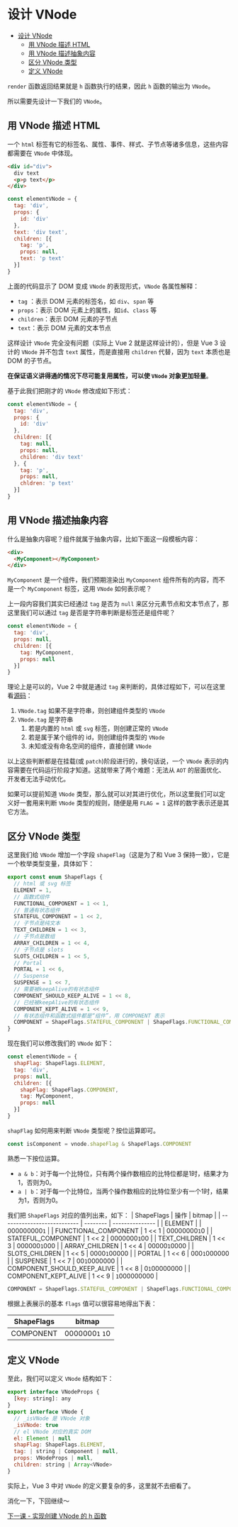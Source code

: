 # 设计 VNode
- [设计 VNode](#设计-vnode)
  - [用 VNode 描述 HTML](#用-vnode-描述-html)
  - [用 VNode 描述抽象内容](#用-vnode-描述抽象内容)
  - [区分 VNode 类型](#区分-vnode-类型)
  - [定义 VNode](#定义-vnode)

`render` 函数返回结果就是 `h` 函数执行的结果，因此 `h` 函数的输出为 `VNode`。

所以需要先设计一下我们的 `VNode`。

## 用 VNode 描述 HTML
一个 `html` 标签有它的标签名、属性、事件、样式、子节点等诸多信息，这些内容都需要在 `VNode` 中体现。

```html
<div id="div">
  div text
  <p>p text</p>
</div>
```
```js
const elementVNode = {
  tag: 'div',
  props: {
    id: 'div'
  },
  text: 'div text',
  children: [{
    tag: 'p',
    props: null,
    text: 'p text'
  }]
}
```

上面的代码显示了 DOM 变成 `VNode` 的表现形式，`VNode` 各属性解释：
- `tag` ：表示 DOM 元素的标签名，如 `div`、`span` 等
- `props`：表示 DOM 元素上的属性，如`id`、`class` 等
- `children`：表示 DOM 元素的子节点
- `text`：表示 DOM 元素的文本节点

这样设计 `VNode` 完全没有问题（实际上 Vue 2 就是这样设计的），但是 Vue 3 设计的 `VNode` 并不包含 `text` 属性，而是直接用 `children` 代替，因为 `text` 本质也是 DOM 的子节点。

**在保证语义讲得通的情况下尽可能复用属性，可以使 `VNode` 对象更加轻量**。

基于此我们把刚才的 `VNode` 修改成如下形式：
```js
const elementVNode = {
  tag: 'div',
  props: {
    id: 'div'
  },
  children: [{
    tag: null,
    props: null,
    children: 'div text'
  }, {
    tag: 'p',
    props: null,
    chldren: 'p text'
  }]
}
```

## 用 VNode 描述抽象内容
什么是抽象内容呢？组件就属于抽象内容，比如下面这一段模板内容：
```html
<div>
  <MyComponent></MyComponent>
</div>
```
`MyComponent` 是一个组件，我们预期渲染出 `MyComponent` 组件所有的内容，而不是一个 `MyComponent` 标签，这用 `VNode` 如何表示呢？

上一段内容我们其实已经通过 `tag` 是否为 `null` 来区分元素节点和文本节点了，那这里我们可以通过 `tag` 是否是字符串判断是标签还是组件呢？
```js
const elementVNode = {
  tag: 'div',
  props: null,
  children: [{
    tag: MyComponent,
    props: null
  }]
}
```
理论上是可以的，Vue 2 中就是通过 `tag` 来判断的，具体过程如下，可以在这里看[源码](https://github.com/vuejs/vue/blob/master/src/core/vdom/create-element.js#L92)：

1. `VNode.tag` 如果不是字符串，则创建组件类型的 `VNode`
2. `VNode.tag` 是字符串
    1. 若是内置的 `html` 或 `svg` 标签，则创建正常的 `VNode`
    2. 若是属于某个组件的 id，则创建组件类型的 `VNode`
    3. 未知或没有命名空间的组件，直接创建 `VNode`

以上这些判断都是在挂载(或 `patch`)阶段进行的，换句话说，一个 `VNode` 表示的内容需要在代码运行阶段才知道。这就带来了两个难题：无法从 `AOT` 的层面优化、开发者无法手动优化。

如果可以提前知道 `VNode` 类型，那么就可以对其进行优化，所以这里我们可以定义好一套用来判断 `VNode` 类型的规则，随便是用 `FLAG = 1` 这样的数字表示还是其它方法。

## 区分 VNode 类型
这里我们给 `VNode` 增加一个字段 `shapeFlag`（这是为了和 Vue 3 保持一致），它是一个枚举类型变量，具体如下：

```js
export const enum ShapeFlags {
  // html 或 svg 标签
  ELEMENT = 1,
  // 函数式组件
  FUNCTIONAL_COMPONENT = 1 << 1,
  // 普通有状态组件
  STATEFUL_COMPONENT = 1 << 2,
  // 子节点是纯文本
  TEXT_CHILDREN = 1 << 3,
  // 子节点是数组
  ARRAY_CHILDREN = 1 << 4,
  // 子节点是 slots
  SLOTS_CHILDREN = 1 << 5,
  // Portal
  PORTAL = 1 << 6,
  // Suspense
  SUSPENSE = 1 << 7,
  // 需要被keepAlive的有状态组件
  COMPONENT_SHOULD_KEEP_ALIVE = 1 << 8,
  // 已经被keepAlive的有状态组件
  COMPONENT_KEPT_ALIVE = 1 << 9,
  // 有状态组件和函数式组件都是“组件”，用 COMPONENT 表示
  COMPONENT = ShapeFlags.STATEFUL_COMPONENT | ShapeFlags.FUNCTIONAL_COMPONENT
}
```
现在我们可以修改我们的 `VNode` 如下：
```js
const elementVNode = {
  shapFlag: ShapeFlags.ELEMENT,
  tag: 'div',
  props: null,
  children: [{
    shapFlag: ShapeFlags.COMPONENT,
    tag: MyComponent,
    props: null
  }]
}
```
`shapFlag` 如何用来判断 `VNode` 类型呢？按位运算即可。
```js
const isComponent = vnode.shapeFlag & ShapeFlags.COMPONENT
```

熟悉一下按位运算。
- `a & b`：对于每一个比特位，只有两个操作数相应的比特位都是1时，结果才为1，否则为0。
- `a | b`：对于每一个比特位，当两个操作数相应的比特位至少有一个1时，结果为1，否则为0。

我们把 `ShapeFlags` 对应的值列出来，如下：
| ShapeFlags                  |  操作     | bitmap |
| --------------------------- | -------- | --------------- |
| ELEMENT                     |          | 000000000`1` |
| FUNCTIONAL_COMPONENT        | 1 << 1   | 00000000`1`0 |
| STATEFUL_COMPONENT          | 1 << 2   | 0000000`1`00 |
| TEXT_CHILDREN               | 1 << 3   | 000000`1`000 |
| ARRAY_CHILDREN              | 1 << 4   | 00000`1`0000 |
| SLOTS_CHILDREN              | 1 << 5   | 0000`1`00000 |
| PORTAL                      | 1 << 6   | 000`1`000000 |
| SUSPENSE                    | 1 << 7   | 00`1`0000000 |
| COMPONENT_SHOULD_KEEP_ALIVE | 1 << 8   | 0`1`00000000 |
| COMPONENT_KEPT_ALIVE        | 1 << 9   | `1`000000000 |

```js
COMPONENT = ShapeFlags.STATEFUL_COMPONENT | ShapeFlags.FUNCTIONAL_COMPONENT
```
根据上表展示的基本 `flags` 值可以很容易地得出下表：

| ShapeFlags         |   bitmap         |
| ------------------ | ---------------- |
| COMPONENT          | 0000000`1` `1`0  |

## 定义 VNode
至此，我们可以定义 `VNode` 结构如下：
```js
export interface VNodeProps {
  [key: string]: any
}
export interface VNode {
  // _isVNode 是 VNode 对象
  _isVNode: true
  // el VNode 对应的真实 DOM
  el: Element | null
  shapFlag: ShapeFlags.ELEMENT,
  tag: | string | Component | null,
  props: VNodeProps | null,
  children: string | Array<VNode>
}
```

实际上，Vue 3 中对 `VNode` 的定义要复杂的多，这里就不去细看了。

消化一下，下回继续～

[下一课 - 实现创建 VNode 的 h 函数](./LESSON-3-HFUNCTION.md)
